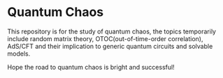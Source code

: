 # Quantum Chaos

This repository is for the study of quantum chaos, the topics temporarily include random matrix theory, OTOC(out-of-time-order correlation), AdS/CFT and their implication to generic quantum circuits and solvable models.

Hope the road to quantum chaos is bright and successful!
